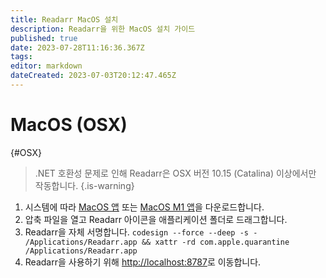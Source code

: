 ```yaml
---
title: Readarr MacOS 설치
description: Readarr을 위한 MacOS 설치 가이드
published: true
date: 2023-07-28T11:16:36.367Z
tags: 
editor: markdown
dateCreated: 2023-07-03T20:12:47.465Z
---
```


# MacOS (OSX)

{#OSX}

> .NET 호환성 문제로 인해 Readarr은 OSX 버전 10.15 (Catalina) 이상에서만 작동합니다.
{.is-warning}

1. 시스템에 따라 [MacOS 앱](https://readarr.servarr.com/v1/update/develop/updatefile?os=osx&runtime=netcore&arch=x64&installer=true) 또는 [MacOS M1 앱](https://readarr.servarr.com/v1/update/develop/updatefile?os=osx&runtime=netcore&arch=arm64&installer=true)을 다운로드합니다.
1. 압축 파일을 열고 Readarr 아이콘을 애플리케이션 폴더로 드래그합니다.
1. Readarr을 자체 서명합니다. `codesign --force --deep -s - /Applications/Readarr.app && xattr -rd com.apple.quarantine /Applications/Readarr.app`
1. Readarr을 사용하기 위해 <http://localhost:8787>로 이동합니다.